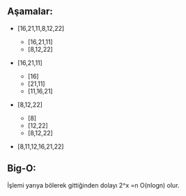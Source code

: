 ## Aşamalar:

+ [16,21,11,8,12,22]
  
  + [16,21,11]
  + [8,12,22]
+ [16,21,11]

    + [16]
    + [21,11]
    + [11,16,21]
+ [8,12,22]

    + [8]
    + [12,22]
    + [8,12,22]
+ [8,11,12,16,21,22]

## Big-O:

İşlemi yarıya bölerek gittiğinden dolayı 2^x =n O(nlogn) olur.
